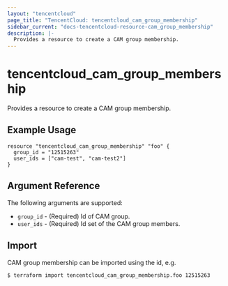 ```yaml
---
layout: "tencentcloud"
page_title: "TencentCloud: tencentcloud_cam_group_membership"
sidebar_current: "docs-tencentcloud-resource-cam_group_membership"
description: |-
  Provides a resource to create a CAM group membership.
---
```


# tencentcloud_cam_group_membership

Provides a resource to create a CAM group membership.

## Example Usage

```hcl
resource "tencentcloud_cam_group_membership" "foo" {
  group_id = "12515263"
  user_ids = ["cam-test", "cam-test2"]
}
```

## Argument Reference

The following arguments are supported:

* `group_id` - (Required) Id of CAM group.
* `user_ids` - (Required) Id set of the CAM group members.


## Import

CAM group membership can be imported using the id, e.g.

```
$ terraform import tencentcloud_cam_group_membership.foo 12515263
```


